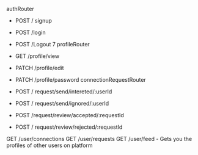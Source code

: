 authRouter
- POST / signup
- POST /login
- POST /Logout
7
profileRouter
- GET /profile/view
- PATCH /profile/edit
- PATCH /profile/password
connectionRequestRouter
- POST / request/send/intereted/:userId
- POST / request/send/ignored/:userId


- POST /request/review/accepted/:requestId
- POST / request/review/rejected/:requestId


GET /user/connections
GET /user/requests
GET /user/feed - Gets you the profiles of other users on platform